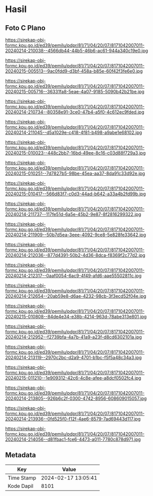 # Hasil

## Foto C Plano

https://sirekap-obj-formc.kpu.go.id/ed39/pemilu/pdpr/81/71/04/20/07/8171042007011-20240214-210038--4566db44-44b5-46b6-ac61-944a340c19e0.jpg

https://sirekap-obj-formc.kpu.go.id/ed39/pemilu/pdpr/81/71/04/20/07/8171042007011-20240215-005513--9ac0fdd9-d3bf-458a-b85e-60f42f3fe6e0.jpg

https://sirekap-obj-formc.kpu.go.id/ed39/pemilu/pdpr/81/71/04/20/07/8171042007011-20240215-005716--36331fa8-5eae-4a07-9185-5090b42b21be.jpg

https://sirekap-obj-formc.kpu.go.id/ed39/pemilu/pdpr/81/71/04/20/07/8171042007011-20240214-210734--80358e91-3ce0-47b4-a5f0-4c612ec9fded.jpg

https://sirekap-obj-formc.kpu.go.id/ed39/pemilu/pdpr/81/71/04/20/07/8171042007011-20240214-211045--d5a1029e-c418-4f81-b498-a9abe1e68102.jpg

https://sirekap-obj-formc.kpu.go.id/ed39/pemilu/pdpr/81/71/04/20/07/8171042007011-20240215-010023--448c2bb7-16bd-49ee-8c16-c03d88f729a3.jpg

https://sirekap-obj-formc.kpu.go.id/ed39/pemilu/pdpr/81/71/04/20/07/8171042007011-20240215-010251--7d7827b5-98be-45ea-aa37-8da91c33d92e.jpg

https://sirekap-obj-formc.kpu.go.id/ed39/pemilu/pdpr/81/71/04/20/07/8171042007011-20240215-010417--566d83f7-c0d3-44ad-b642-a33a4b2fd99b.jpg

https://sirekap-obj-formc.kpu.go.id/ed39/pemilu/pdpr/81/71/04/20/07/8171042007011-20240214-211737--117fe51d-6a5e-45b2-9e87-8f2816299322.jpg

https://sirekap-obj-formc.kpu.go.id/ed39/pemilu/pdpr/81/71/04/20/07/8171042007011-20240214-211909--50b7d5ea-3eee-4092-9ce8-5e828fe33642.jpg

https://sirekap-obj-formc.kpu.go.id/ed39/pemilu/pdpr/81/71/04/20/07/8171042007011-20240214-212036--877d4391-50b2-4d36-8dca-f8369f2c77d2.jpg

https://sirekap-obj-formc.kpu.go.id/ed39/pemilu/pdpr/81/71/04/20/07/8171042007011-20240214-212317--0aaf0054-6ac9-4f49-afd6-aae55502811c.jpg

https://sirekap-obj-formc.kpu.go.id/ed39/pemilu/pdpr/81/71/04/20/07/8171042007011-20240214-212654--20ab59e8-d6ae-4232-98cb-3f3ecd52f04e.jpg

https://sirekap-obj-formc.kpu.go.id/ed39/pemilu/pdpr/81/71/04/20/07/8171042007011-20240215-010808--84de4e34-e38b-4214-963d-78abe313e801.jpg

https://sirekap-obj-formc.kpu.go.id/ed39/pemilu/pdpr/81/71/04/20/07/8171042007011-20240214-212952--f2739bfa-4a7b-41a9-a23f-d8cd6302101a.jpg

https://sirekap-obj-formc.kpu.go.id/ed39/pemilu/pdpr/81/71/04/20/07/8171042007011-20240214-213119--2970c2bc-d2a9-4701-b1bc-f5f5a48c34a3.jpg

https://sirekap-obj-formc.kpu.go.id/ed39/pemilu/pdpr/81/71/04/20/07/8171042007011-20240215-011210--1e909312-42c6-4c8e-afee-a8dcf0502fc4.jpg

https://sirekap-obj-formc.kpu.go.id/ed39/pemilu/pdpr/81/71/04/20/07/8171042007011-20240214-213805--926b6c2f-0300-4742-8956-608609015057.jpg

https://sirekap-obj-formc.kpu.go.id/ed39/pemilu/pdpr/81/71/04/20/07/8171042007011-20240214-213936--0fd525f0-f12f-4ae6-8579-7ad69443d117.jpg

https://sirekap-obj-formc.kpu.go.id/ed39/pemilu/pdpr/81/71/04/20/07/8171042007011-20240214-214056--d81fbac1-fce6-4473-a011-7780c878d971.jpg


## Metadata

| Key        | Value               |
| ---------- | ------------------- |
| Time Stamp | 2024-02-17 13:05:41 |
| Kode Dapil | 8101                |



